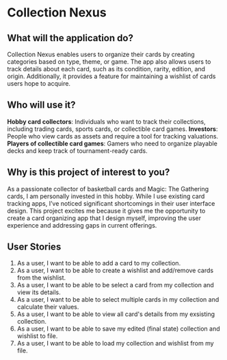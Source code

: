 # Collection Nexus

## What will the application do?

Collection Nexus enables users to organize their cards by creating categories based on type, theme, or game. The app also allows users to track details about each card, such as its condition, rarity, edition, and origin. Additionally, it provides a feature for maintaining a wishlist of cards users hope to acquire.

## Who will use it?

**Hobby card collectors**: Individuals who want to track their collections, including trading cards, sports cards, or collectible card games.
**Investors**: People who view cards as assets and require a tool for tracking valuations.
**Players of collectible card games**: Gamers who need to organize playable decks and keep track of tournament-ready cards.

## Why is this project of interest to you?

As a passionate collector of basketball cards and Magic: The Gathering cards, I am personally invested in this hobby. While I use existing card tracking apps, I’ve noticed significant shortcomings in their user interface design. This project excites me because it gives me the opportunity to create a card organizing app that I design myself, improving the user experience and addressing gaps in current offerings.



## User Stories

1. As a user, I want to be able to add a card to my collection.
2. As a user, I want to be able to create a wishlist and add/remove cards from the wishlist.
3. As a user, I want to be able to be select a card from my collection and view its details. 
4. As a user, I want to be able to select multiple cards in my collection and calculate their values. 
5. As a user, I want to be able to view all card's details from my exsisting collection.
6. As a user, I want to be able to save my edited (final state) collection and wishlist to file. 
7. As a user, I want to be able to load my collection and wishlist from my file.